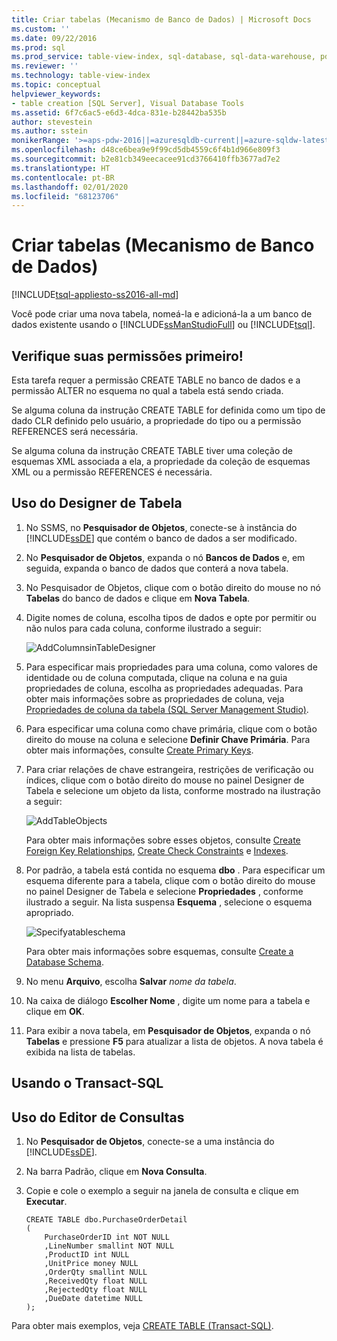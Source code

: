 ```yaml
---
title: Criar tabelas (Mecanismo de Banco de Dados) | Microsoft Docs
ms.custom: ''
ms.date: 09/22/2016
ms.prod: sql
ms.prod_service: table-view-index, sql-database, sql-data-warehouse, pdw
ms.reviewer: ''
ms.technology: table-view-index
ms.topic: conceptual
helpviewer_keywords:
- table creation [SQL Server], Visual Database Tools
ms.assetid: 6f7c6ac5-e6d3-4dca-831e-b28442ba535b
author: stevestein
ms.author: sstein
monikerRange: '>=aps-pdw-2016||=azuresqldb-current||=azure-sqldw-latest||>=sql-server-2016||=sqlallproducts-allversions||>=sql-server-linux-2017||=azuresqldb-mi-current'
ms.openlocfilehash: d48ce6bea9e9f99cd5db4559c6f4b1d966e809f3
ms.sourcegitcommit: b2e81cb349eecacee91cd3766410ffb3677ad7e2
ms.translationtype: HT
ms.contentlocale: pt-BR
ms.lasthandoff: 02/01/2020
ms.locfileid: "68123706"
---
```

# <a name="create-tables-database-engine"></a>Criar tabelas (Mecanismo de Banco de Dados)
[!INCLUDE[tsql-appliesto-ss2016-all-md](../../includes/tsql-appliesto-ss2016-all-md.md)]

  Você pode criar uma nova tabela, nomeá-la e adicioná-la a um banco de dados existente usando o [!INCLUDE[ssManStudioFull](../../includes/ssmanstudiofull-md.md)] ou [!INCLUDE[tsql](../../includes/tsql-md.md)].  
  

  
##  <a name="Permissions"></a> Verifique suas permissões primeiro!  
Esta tarefa requer a permissão CREATE TABLE no banco de dados e a permissão ALTER no esquema no qual a tabela está sendo criada.  
  
 Se alguma coluna da instrução CREATE TABLE for definida como um tipo de dado CLR definido pelo usuário, a propriedade do tipo ou a permissão REFERENCES será necessária.  
  
 Se alguma coluna da instrução CREATE TABLE tiver uma coleção de esquemas XML associada a ela, a propriedade da coleção de esquemas XML ou a permissão REFERENCES é necessária.  
  
 
## <a name="using-table-designer"></a>Uso do Designer de Tabela  
  
1.  No SSMS, no **Pesquisador de Objetos**, conecte-se à instância do [!INCLUDE[ssDE](../../includes/ssde-md.md)] que contém o banco de dados a ser modificado.  
  
2.  No **Pesquisador de Objetos**, expanda o nó **Bancos de Dados** e, em seguida, expanda o banco de dados que conterá a nova tabela.  
  
3.  No Pesquisador de Objetos, clique com o botão direito do mouse no nó **Tabelas** do banco de dados e clique em **Nova Tabela**.  
  
4.  Digite nomes de coluna, escolha tipos de dados e opte por permitir ou não nulos para cada coluna, conforme ilustrado a seguir:  
  
     ![AddColumnsinTableDesigner](../../relational-databases/tables/media/addcolumnsintabledesigner.gif "AddColumnsinTableDesigner")  
  
5.  Para especificar mais propriedades para uma coluna, como valores de identidade ou de coluna computada, clique na coluna e na guia propriedades de coluna, escolha as propriedades adequadas. Para obter mais informações sobre as propriedades de coluna, veja [Propriedades de coluna da tabela &#40;SQL Server Management Studio&#41;](../../relational-databases/tables/table-column-properties-sql-server-management-studio.md).  
  
6.  Para especificar uma coluna como chave primária, clique com o botão direito do mouse na coluna e selecione **Definir Chave Primária**. Para obter mais informações, consulte [Create Primary Keys](../../relational-databases/tables/create-primary-keys.md).  
  
7.  Para criar relações de chave estrangeira, restrições de verificação ou índices, clique com o botão direito do mouse no painel Designer de Tabela e selecione um objeto da lista, conforme mostrado na ilustração a seguir:  
  
     ![AddTableObjects](../../relational-databases/tables/media/addtableobjects.gif "AddTableObjects")  
  
     Para obter mais informações sobre esses objetos, consulte [Create Foreign Key Relationships](../../relational-databases/tables/create-foreign-key-relationships.md), [Create Check Constraints](../../relational-databases/tables/create-check-constraints.md) e [Indexes](../../relational-databases/indexes/indexes.md).  
  
8.  Por padrão, a tabela está contida no esquema **dbo** . Para especificar um esquema diferente para a tabela, clique com o botão direito do mouse no painel Designer de Tabela e selecione **Propriedades** , conforme ilustrado a seguir. Na lista suspensa **Esquema** , selecione o esquema apropriado.  
  
     ![Specifyatableschema](../../relational-databases/tables/media/specifyatableschema.gif "Specifyatableschema")  
  
     Para obter mais informações sobre esquemas, consulte [Create a Database Schema](../../relational-databases/security/authentication-access/create-a-database-schema.md).  
  
9. No menu **Arquivo**, escolha **Salvar** *nome da tabela*.  
  
10. Na caixa de diálogo **Escolher Nome** , digite um nome para a tabela e clique em **OK**.  
  
11. Para exibir a nova tabela, em **Pesquisador de Objetos**, expanda o nó **Tabelas** e pressione **F5** para atualizar a lista de objetos. A nova tabela é exibida na lista de tabelas.  
  
##  <a name="TsqlProcedure"></a> Usando o Transact-SQL  
  
## <a name="using-query-editor"></a>Uso do Editor de Consultas  
  
1.  No **Pesquisador de Objetos**, conecte-se a uma instância do [!INCLUDE[ssDE](../../includes/ssde-md.md)].  
  
2.  Na barra Padrão, clique em **Nova Consulta**.  
  
3.  Copie e cole o exemplo a seguir na janela de consulta e clique em **Executar**.  
  
    ```  
    CREATE TABLE dbo.PurchaseOrderDetail  
    (  
        PurchaseOrderID int NOT NULL  
        ,LineNumber smallint NOT NULL  
        ,ProductID int NULL  
        ,UnitPrice money NULL  
        ,OrderQty smallint NULL  
        ,ReceivedQty float NULL  
        ,RejectedQty float NULL  
        ,DueDate datetime NULL  
    );  
    ```  
  
 Para obter mais exemplos, veja [CREATE TABLE &#40;Transact-SQL&#41;](../../t-sql/statements/create-table-transact-sql.md).  
  
  
